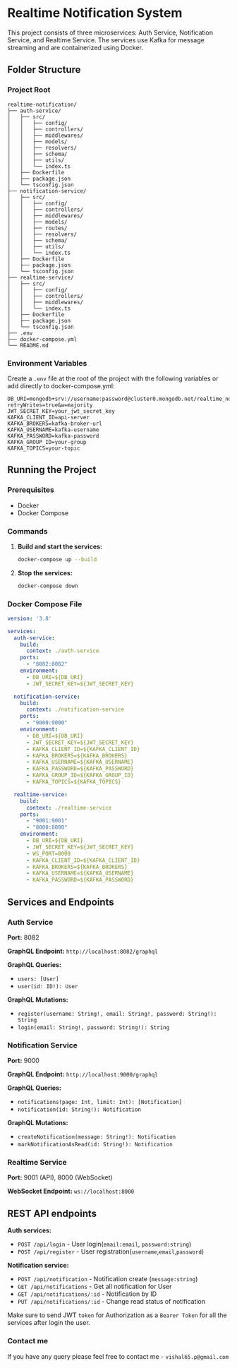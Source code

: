 
# Realtime Notification System

This project consists of three microservices: Auth Service, Notification Service, and Realtime Service. The services use Kafka for message streaming and are containerized using Docker.

## Folder Structure

### Project Root
```
realtime-notification/
├── auth-service/
│   ├── src/
│   │   ├── config/
│   │   ├── controllers/
│   │   ├── middlewares/
│   │   ├── models/
│   │   ├── resolvers/
│   │   ├── schema/
│   │   ├── utils/
│   │   └── index.ts
│   ├── Dockerfile
│   ├── package.json
│   └── tsconfig.json
├── notification-service/
│   ├── src/
│   │   ├── config/
│   │   ├── controllers/
│   │   ├── middlewares/
│   │   ├── models/
│   │   ├── routes/
│   │   ├── resolvers/
│   │   ├── schema/
│   │   ├── utils/
│   │   └── index.ts
│   ├── Dockerfile
│   ├── package.json
│   └── tsconfig.json
├── realtime-service/
│   ├── src/
│   │   ├── config/
│   │   ├── controllers/
│   │   ├── middlewares/
│   │   └── index.ts
│   ├── Dockerfile
│   ├── package.json
│   └── tsconfig.json
├── .env
├── docker-compose.yml
└── README.md
```

### Environment Variables

Create a `.env` file at the root of the project with the following variables or add directly to docker-compose.yml:

```
DB_URI=mongodb+srv://username:password@cluster0.mongodb.net/realtime_notification?retryWrites=true&w=majority
JWT_SECRET_KEY=your_jwt_secret_key
KAFKA_CLIENT_ID=api-server
KAFKA_BROKERS=kafka-broker-url
KAFKA_USERNAME=kafka-username
KAFKA_PASSWORD=kafka-password
KAFKA_GROUP_ID=your-group
KAFKA_TOPICS=your-topic
```

## Running the Project

### Prerequisites

- Docker
- Docker Compose

### Commands

1. **Build and start the services:**
   ```bash
   docker-compose up --build
   ```

2. **Stop the services:**
   ```bash
   docker-compose down
   ```

### Docker Compose File

```yaml
version: '3.8'

services:
  auth-service:
    build:
      context: ./auth-service
    ports:
      - "8082:8082"
    environment:
      - DB_URI=${DB_URI}
      - JWT_SECRET_KEY=${JWT_SECRET_KEY}

  notification-service:
    build:
      context: ./notification-service
    ports:
      - "9000:9000"
    environment:
      - DB_URI=${DB_URI}
      - JWT_SECRET_KEY=${JWT_SECRET_KEY}
      - KAFKA_CLIENT_ID=${KAFKA_CLIENT_ID}
      - KAFKA_BROKERS=${KAFKA_BROKERS}
      - KAFKA_USERNAME=${KAFKA_USERNAME}
      - KAFKA_PASSWORD=${KAFKA_PASSWORD}
      - KAFKA_GROUP_ID=${KAFKA_GROUP_ID}
      - KAFKA_TOPICS=${KAFKA_TOPICS}

  realtime-service:
    build:
      context: ./realtime-service
    ports:
      - "9001:9001"
      - "8000:8000"
    environment:
      - DB_URI=${DB_URI}
      - JWT_SECRET_KEY=${JWT_SECRET_KEY}
      - WS_PORT=8000
      - KAFKA_CLIENT_ID=${KAFKA_CLIENT_ID}
      - KAFKA_BROKERS=${KAFKA_BROKERS}
      - KAFKA_USERNAME=${KAFKA_USERNAME}
      - KAFKA_PASSWORD=${KAFKA_PASSWORD}
```

## Services and Endpoints

### Auth Service

**Port:** 8082

**GraphQL Endpoint:** `http://localhost:8082/graphql`

**GraphQL Queries:**
- `users: [User]`
- `user(id: ID!): User`

**GraphQL Mutations:**
- `register(username: String!, email: String!, password: String!): String`
- `login(email: String!, password: String!): String`

### Notification Service

**Port:** 9000

**GraphQL Endpoint:** `http://localhost:9000/graphql`

**GraphQL Queries:**
- `notifications(page: Int, limit: Int): [Notification]`
- `notification(id: String!): Notification`

**GraphQL Mutations:**
- `createNotification(message: String!): Notification`
- `markNotificationAsRead(id: String!): Notification`

### Realtime Service

**Port:** 9001 (API), 8000 (WebSocket)

**WebSocket Endpoint:** `ws://localhost:8000`

## REST API endpoints 

**Auth services:**
- `POST /api/login` - User login(`email:email`, `password:string`)
- `POST /api/register` - User registration(`username`,`email`,`password`)

**Notification service:**
- `POST /api/notification` - Notification create (`message:string`)
- `GET /api/notifications` - Get all notification for User
- `GET /api/notifications/:id` - Notification by ID
- `PUT /api/notifications/:id` - Change read status of notification

Make sure to send JWT `token` for Authorization as a `Bearer Token` for all the services after login the user. 

### Contact me 

If you have any query please feel free to contact me - `vishal65.p@gmail.com`
